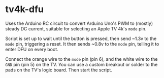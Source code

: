 # tv4k-dfu

Uses the Arduino RC circuit to convert Arduino Uno's PWM to (mostly) steady DC current, suitable for selecting an Apple TV 4k's `mode` pin.

Script is set up to wait until the button is pressed, then send ~1.3v to the `mode` pin, triggering a reset. It then sends ~0.8v to the `mode` pin, telling it to enter DFU on every boot.

Connect the orange wire to the `mode` pin (pin 6), and the white wire to the `GND` pin (pin 5) on the TV. You can use a custom breakout or solder to the pads on the TV's logic board. Then start the script.
